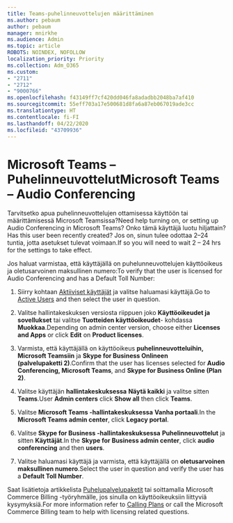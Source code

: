 ```yaml
---
title: Teams-puhelinneuvottelujen määrittäminen
ms.author: pebaum
author: pebaum
manager: mnirkhe
ms.audience: Admin
ms.topic: article
ROBOTS: NOINDEX, NOFOLLOW
localization_priority: Priority
ms.collection: Adm_O365
ms.custom:
- "2711"
- "2712"
- "9000766"
ms.openlocfilehash: f43149ff7cf420dd046fa8adadbb2048ba7af410
ms.sourcegitcommit: 55eff703a17e500681d8fa6a87eb067019ade3cc
ms.translationtype: HT
ms.contentlocale: fi-FI
ms.lasthandoff: 04/22/2020
ms.locfileid: "43709936"
---
```

# <a name="microsoft-teams--audio-conferencing"></a><span data-ttu-id="28fe9-102">Microsoft Teams – Puhelinneuvottelut</span><span class="sxs-lookup"><span data-stu-id="28fe9-102">Microsoft Teams – Audio Conferencing</span></span>

<span data-ttu-id="28fe9-103">Tarvitsetko apua puhelinneuvottelujen ottamisessa käyttöön tai määrittämisessä Microsoft Teamsissa?</span><span class="sxs-lookup"><span data-stu-id="28fe9-103">Need help turning on, or setting up Audio Conferencing in Microsoft Teams?</span></span> <span data-ttu-id="28fe9-104">Onko tämä käyttäjä luotu hiljattain?</span><span class="sxs-lookup"><span data-stu-id="28fe9-104">Has this user been recently created?</span></span>  <span data-ttu-id="28fe9-105">Jos on, sinun tulee odottaa 2–24 tuntia, jotta asetukset tulevat voimaan.</span><span class="sxs-lookup"><span data-stu-id="28fe9-105">If so you will need to wait 2 – 24 hrs for the settings to take effect.</span></span>

<span data-ttu-id="28fe9-106">Jos haluat varmistaa, että käyttäjällä on puhelunneuvottelujen käyttöoikeus ja oletusarvoinen maksullinen numero:</span><span class="sxs-lookup"><span data-stu-id="28fe9-106">To verify that the user is licensed for Audio Conferencing and has a Default Toll Number:</span></span>

1. <span data-ttu-id="28fe9-107">Siirry kohtaan [Aktiiviset käyttäjät](https://admin.microsoft.com/Adminportal/Home?source=applauncher#/users) ja valitse haluamasi käyttäjä.</span><span class="sxs-lookup"><span data-stu-id="28fe9-107">Go to [Active Users](https://admin.microsoft.com/Adminportal/Home?source=applauncher#/users) and then select the user in question.</span></span>

2. <span data-ttu-id="28fe9-108">Valitse hallintakeskuksen versiosta riippuen joko **Käyttöoikeudet ja sovellukset** tai valitse **Tuotteiden käyttöoikeudet**- kohdassa **Muokkaa**.</span><span class="sxs-lookup"><span data-stu-id="28fe9-108">Depending on admin center version, choose either **Licenses and Apps** or click **Edit** on **Product licenses**.</span></span>

3. <span data-ttu-id="28fe9-109">Varmista, että käyttäjällä on käyttöoikeus **puhelinneuvotteluihin, Microsoft Teamsiin** ja **Skype for Business Onlineen (palvelupaketti 2)**.</span><span class="sxs-lookup"><span data-stu-id="28fe9-109">Confirm that the user has licenses selected for **Audio Conferencing, Microsoft Teams**, and **Skype for Business Online (Plan 2)**.</span></span>

4. <span data-ttu-id="28fe9-110">Valitse käyttäjän **hallintakeskuksessa** **Näytä kaikki** ja valitse sitten **Teams**.</span><span class="sxs-lookup"><span data-stu-id="28fe9-110">User **Admin centers** click **Show all** then click **Teams**.</span></span>

5. <span data-ttu-id="28fe9-111">Valitse **Microsoft Teams -hallintakeskuksessa** **Vanha portaali**.</span><span class="sxs-lookup"><span data-stu-id="28fe9-111">In the **Microsoft Teams admin center**, click **Legacy portal**.</span></span>

6. <span data-ttu-id="28fe9-112">Valitse **Skype for Business -hallintakeskuksessa** **Puhelinneuvottelut** ja sitten **Käyttäjät**.</span><span class="sxs-lookup"><span data-stu-id="28fe9-112">In the **Skype for Business admin center**, click **audio conferencing** and then **users**.</span></span>

7. <span data-ttu-id="28fe9-113">Valitse haluamasi käyttäjä ja varmista, että käyttäjällä on **oletusarvoinen maksullinen numero**.</span><span class="sxs-lookup"><span data-stu-id="28fe9-113">Select the user in question and verify the user has a **Default Toll Number**.</span></span>

<span data-ttu-id="28fe9-114">Saat lisätietoja artikkelista [Puhelupalvelupaketit](https://docs.microsoft.com/microsoftteams/calling-plans-for-office-365) tai soittamalla Microsoft Commerce Billing -työryhmälle, jos sinulla on käyttöoikeuksiin liittyviä kysymyksiä.</span><span class="sxs-lookup"><span data-stu-id="28fe9-114">For more information refer to [Calling Plans](https://docs.microsoft.com/microsoftteams/calling-plans-for-office-365) or call the Microsoft Commerce Billing team to help with licensing related questions.</span></span>